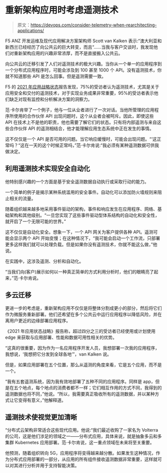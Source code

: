 # 重新架构应用时考虑遥测技术

> 原文：<https://devops.com/consider-telemetry-when-rearchitecting-applications/>

F5 ANZ 开发运维及现代应用解决方案架构师 Scott van Kalken 表示:“澳大利亚和新西兰已经经历了向公共云的巨大转变，而且“……当我与客户交谈时，我发现他们对重新架构应用的兴趣非常浓厚，而不是直接搬入公共云。

向公共云的迁移引发了人们对遥测技术的极大兴趣。当你从一个单一的应用程序到一个分布式应用程序时，可能会涉及到 100 甚至 1000 个 API。没有遥测技术，你就不知道那些 API 是怎么回事。但是遥测需要一致。

F5 的 [2021 年应用战略状态](https://www.f5.com/state-of-application-strategy-report)报告发现，75%的受访者认为遥测技术，尤其是关于应用安全和交付的遥测技术，对于实现业务成果非常重要，95%的受访者表示他们缺乏对现有监控和分析解决方案的洞察力。

范·卡尔肯举了一个例子，他与一位从业者进行了一次对话。当他所管理的应用程序所使用的合作伙伴 API 出现问题时，这个从业者会被呵斥。因此，即使这些 API 在技术上不是他的职责，他也需要了解它们的状态。只有将内部遥测与来自这些合作伙伴 API 的遥测相结合，他才能理解应用生态系统中正在发生的事情。

这不仅仅是一个 API 是否可用的问题。当它响应缓慢时，可能会出现问题。“‘这正常吗？“这在一天的这个时候正常吗，”范·卡尔肯说:“我必须有某种遥测数据可供我做决定。

## 利用遥测技术实现安全自动化

他特别感兴趣的一个方面是基于安全遥测数据自动执行或采取行动的能力。

一个简单的例子是揭示某种系统滥用的安全事件。自动化可以添加防火墙规则来阻止相关的流量。

随着组织越来越多地采用事件驱动的架构，事件和响应发生在应用程序、网络、基础架构和其他级别。“一旦您实现了这些事件驱动型体系结构的自动化和安全性，就开启了一个无限可能的世界。”

这不仅仅是自动化安全。想象一下，一个 API 网关为客户提供各种 API。遥测可能会显示两个 API 开始变慢；在这种情况下，“我可能会启动一个工作流，只部署更多这样我们就可以处理负载。但是如果你没有遥测技术，你就不能这么做，”他说。

在实践中，这涉及遥测、分析和自动化。

“当我们向(客户)展示如何以一种真正简单的方式利用分析时，他们的眼睛亮了起来，”范·卡尔肯说。

## 多云迁移

更进一步的考虑是，重新架构应用不仅仅是将整体分割成更小的部分，然后将它们作为微服务重新部署。他们还希望在多个公共云中运行应用程序以降低风险，并在离用户更近的边缘部署应用程序。

《2021 年应用状态战略》报告称，超过四分之三的受访者已经使用或计划使用 edge 来获取与应用部署、性能和数据可用性相关的优势。

“这真的很重要，因为作为一名应用程序开发人员，我想部署一次我的应用程序，我想说，‘我想把它分发到全球各地’”，van Kalken 说。

但是，如果应用部署在五个位置，那么从遥测的角度来看，它是五个应用，而不是一个。

“我有五套遥测系统，因为我有效地部署了五种不同的应用程序。同样是 app，但是在五个地点，每个地点的消费者都不一样；它们相互作用的方式不同，我得到的遥测数据也将不同，”他说。“所以，我需要真正吸收所有的遥测数据，并以某种方式让它变得有意义，”他解释道。

## 遥测技术使视觉更加清晰

“分布式云架构非常适合这些现代应用。他说:“我们最近收购了一家名为 Volterra 的公司，这是他们涉足的领域之一——分布式应用，具体来说，就是抽象多云和多集群 Kubernetes 应用部署。范·卡尔肯说，这一重点领域在未来将至关重要。

他预测，随着组织转向 5G，应用程序将变得越来越分散。如果发生这种情况，作为分布式应用部署的一部分，从应用的所有组件接收遥测数据非常重要，这样就可以对其进行分析并用于支持智能决策。